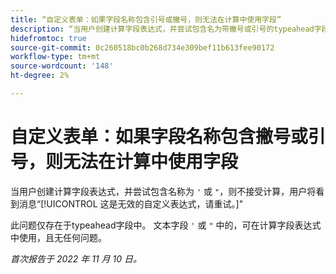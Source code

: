 ```yaml
---
title: “自定义表单：如果字段名称包含引号或撇号，则无法在计算中使用字段”
description: “当用户创建计算字段表达式，并尝试包含名为带撇号或引号的typeahead字段时，不接受计算，并且用户看到消息这是无效的自定义表达式，请重试。”
hidefromtoc: true
source-git-commit: 0c260518bc0b268d734e309bef11b613fee90172
workflow-type: tm+mt
source-wordcount: '148'
ht-degree: 2%

---
```



# 自定义表单：如果字段名称包含撇号或引号，则无法在计算中使用字段

当用户创建计算字段表达式，并尝试包含名称为 `'` 或 `"`，则不接受计算，用户将看到消息“[!UICONTROL 这是无效的自定义表达式，请重试。]&quot;

此问题仅存在于typeahead字段中。 文本字段 `'` 或 `"` 中的，可在计算字段表达式中使用，且无任何问题。

_首次报告于 2022 年 11 月 10 日。_


